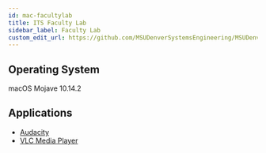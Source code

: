 ```yaml
---
id: mac-facultylab
title: ITS Faculty Lab
sidebar_label: Faculty Lab
custom_edit_url: https://github.com/MSUDenverSystemsEngineering/MSUDenverSystemsEngineering.github.io/edit/source/docs/image-mac-facultylab.md
---
```


## Operating System
macOS Mojave 10.14.2

## Applications
* [Audacity](package-mac-audacity.md)
* [VLC Media Player](package-mac-vlc.md)
